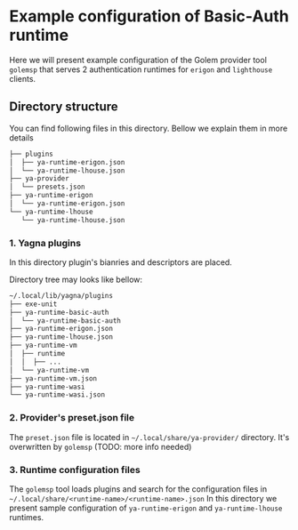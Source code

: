# Example configuration of Basic-Auth runtime

Here we will present example configuration of the Golem provider tool `golemsp`
that serves 2 authentication runtimes for `erigon` and `lighthouse` clients.

## Directory structure

You can find following files in this directory. Bellow we explain them in more details

```bash
├── plugins
│  ├── ya-runtime-erigon.json
│  └── ya-runtime-lhouse.json
├── ya-provider
│  └── presets.json
├── ya-runtime-erigon
│  └── ya-runtime-erigon.json
└── ya-runtime-lhouse
   └── ya-runtime-lhouse.json
```

### 1. Yagna plugins

In this directory plugin's bianries and descriptors are placed.

Directory tree may looks like bellow:
```bash
~/.local/lib/yagna/plugins
├── exe-unit
├── ya-runtime-basic-auth
│  └── ya-runtime-basic-auth
├── ya-runtime-erigon.json
├── ya-runtime-lhouse.json
├── ya-runtime-vm
│  ├── runtime
│  │  ├── ...
│  └── ya-runtime-vm
├── ya-runtime-vm.json
├── ya-runtime-wasi
└── ya-runtime-wasi.json
```

### 2. Provider's preset.json file

The `preset.json` file is located in `~/.local/share/ya-provider/` directory.
It's overwritten by `golemsp` (TODO: more info needed)

### 3. Runtime configuration files

The `golemsp` tool loads plugins and search for the configuration files in `~/.local/share/<runtime-name>/<runtime-name>.json` 
In this directory we present sample configuration of `ya-runtime-erigon` and `ya-runtime-lhouse` runtimes.

